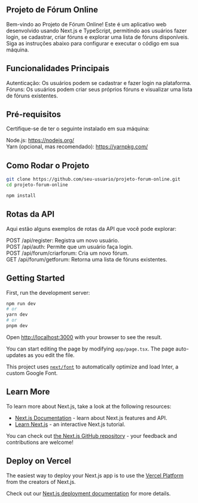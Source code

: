 ## Projeto de Fórum Online

Bem-vindo ao Projeto de Fórum Online! Este é um aplicativo web desenvolvido usando Next.js e TypeScript, permitindo aos usuários fazer login, se cadastrar, criar fóruns e explorar uma lista de fóruns disponíveis. Siga as instruções abaixo para configurar e executar o código em sua máquina.

## Funcionalidades Principais

Autenticação: Os usuários podem se cadastrar e fazer login na plataforma.</br>
Fóruns: Os usuários podem criar seus próprios fóruns e visualizar uma lista de fóruns existentes.

## Pré-requisitos

Certifique-se de ter o seguinte instalado em sua máquina:

Node.js: https://nodejs.org/</br>
Yarn (opcional, mas recomendado): https://yarnpkg.com/

## Como Rodar o Projeto

```bash
git clone https://github.com/seu-usuario/projeto-forum-online.git
cd projeto-forum-online

npm install
```

## Rotas da API

Aqui estão alguns exemplos de rotas da API que você pode explorar:

POST /api/register: Registra um novo usuário.</br>
POST /api/auth: Permite que um usuário faça login.</br>
POST /api/forum/criarforum: Cria um novo fórum.</br>
GET /api/forum/getforum: Retorna uma lista de fóruns existentes.</br>

## Getting Started

First, run the development server:

```bash
npm run dev
# or
yarn dev
# or
pnpm dev
```

Open [http://localhost:3000](http://localhost:3000) with your browser to see the result.

You can start editing the page by modifying `app/page.tsx`. The page auto-updates as you edit the file.

This project uses [`next/font`](https://nextjs.org/docs/basic-features/font-optimization) to automatically optimize and load Inter, a custom Google Font.

## Learn More

To learn more about Next.js, take a look at the following resources:

-   [Next.js Documentation](https://nextjs.org/docs) - learn about Next.js features and API.
-   [Learn Next.js](https://nextjs.org/learn) - an interactive Next.js tutorial.

You can check out [the Next.js GitHub repository](https://github.com/vercel/next.js/) - your feedback and contributions are welcome!

## Deploy on Vercel

The easiest way to deploy your Next.js app is to use the [Vercel Platform](https://vercel.com/new?utm_medium=default-template&filter=next.js&utm_source=create-next-app&utm_campaign=create-next-app-readme) from the creators of Next.js.

Check out our [Next.js deployment documentation](https://nextjs.org/docs/deployment) for more details.
